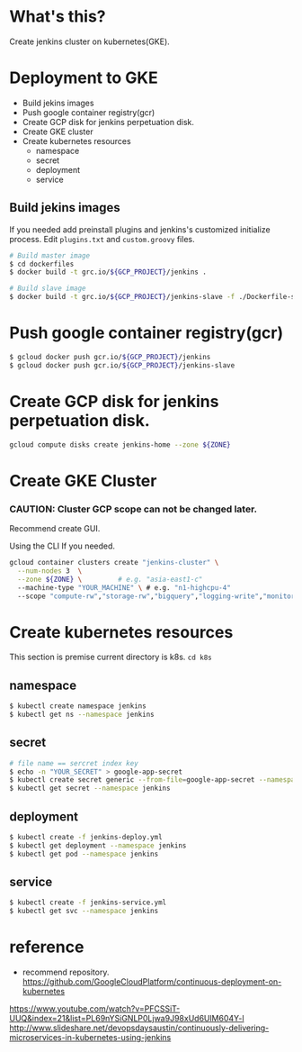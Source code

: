 # What's this?

Create jenkins cluster on kubernetes(GKE).

# Deployment to GKE

* Build jekins images 
* Push google container registry(gcr)
* Create GCP disk for jenkins perpetuation disk.
* Create GKE cluster
* Create kubernetes resources
  * namespace
  * secret
  * deployment
  * service

## Build jekins images 

If you needed add preinstall plugins and jenkins's customized initialize process.
Edit `plugins.txt` and `custom.groovy` files. 

~~~sh
# Build master image
$ cd dockerfiles
$ docker build -t grc.io/${GCP_PROJECT}/jenkins . 

# Build slave image
$ docker build -t grc.io/${GCP_PROJECT}/jenkins-slave -f ./Dockerfile-slave
~~~

# Push google container registry(gcr)

~~~sh
$ gcloud docker push gcr.io/${GCP_PROJECT}/jenkins
$ gcloud docker push gcr.io/${GCP_PROJECT}/jenkins-slave
~~~

# Create GCP disk for jenkins perpetuation disk.

~~~sh
gcloud compute disks create jenkins-home --zone ${ZONE}
~~~

# Create GKE Cluster

### CAUTION: Cluster GCP scope can not be changed later.

Recommend create GUI.

Using the CLI If you needed.

~~~sh
gcloud container clusters create "jenkins-cluster" \
  --num-nodes 3  \
  --zone ${ZONE} \         # e.g. "asia-east1-c"
  --machine-type "YOUR_MACHINE" \ # e.g. "n1-highcpu-4"
  --scope "compute-rw","storage-rw","bigquery","logging-write","monitoring"
~~~

# Create kubernetes resources

This section is premise current directory is k8s.
`cd k8s`

## namespace

~~~sh
$ kubectl create namespace jenkins
$ kubectl get ns --namespace jenkins
~~~

## secret
~~~sh
# file name == sercret index key
$ echo -n "YOUR_SECRET" > google-app-secret
$ kubectl create secret generic --from-file=google-app-secret --namespace jenkins
$ kubectl get secret --namespace jenkins
~~~

## deployment

~~~sh
$ kubectl create -f jenkins-deploy.yml
$ kubectl get deployment --namespace jenkins
$ kubectl get pod --namespace jenkins
~~~

## service

~~~sh
$ kubectl create -f jenkins-service.yml
$ kubectl get svc --namespace jenkins
~~~

# reference

* recommend repository.
https://github.com/GoogleCloudPlatform/continuous-deployment-on-kubernetes

https://www.youtube.com/watch?v=PFCSSiT-UUQ&index=21&list=PL69nYSiGNLP0Ljwa9J98xUd6UlM604Y-l
http://www.slideshare.net/devopsdaysaustin/continuously-delivering-microservices-in-kubernetes-using-jenkins

